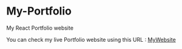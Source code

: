 # My-Portfolio
My React Portfolio website
 
You can check my live Portfolio website using this URL : [MyWebsite](http://lucky-trade.surge.sh/)
